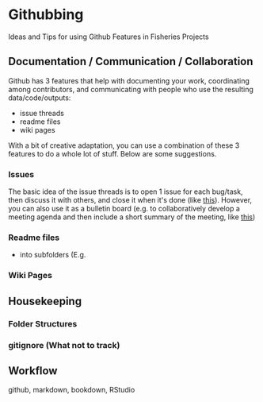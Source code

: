 # Githubbing
Ideas and Tips for using Github Features in Fisheries Projects




## Documentation / Communication / Collaboration

Github has 3 features that help with documenting your work, coordinating among contributors, and communicating
with people who use the resulting data/code/outputs:
* issue threads
* readme files
* wiki pages

With a bit of creative adaptation, you can use a combination of these 3 features to do a whole lot of stuff.
Below are some suggestions.


### Issues

The basic idea of the issue threads is to open 1 issue for each bug/task, then discuss it with others, and close it when it's done (like [this](https://github.com/SOLV-Code/Githubbing/issues/11)). However, you can also use it as a bulletin board (e.g. to collaboratively develop a meeting agenda and then include a short summary of the meeting, like [this](https://github.com/SOLV-Code/Githubbing/issues/10))







### Readme files

* into subfolders (E.g.


### Wiki Pages




## Housekeeping


### Folder Structures


### gitignore (What not to track)



## Workflow

github, markdown, bookdown, RStudio







